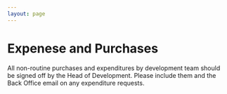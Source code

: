 ```yaml
---
layout: page
---
```

# Expenese and Purchases

All non-routine purchases and expenditures by development team should be signed off by the Head of Development. Please include them and the Back Office email on any expenditure requests.